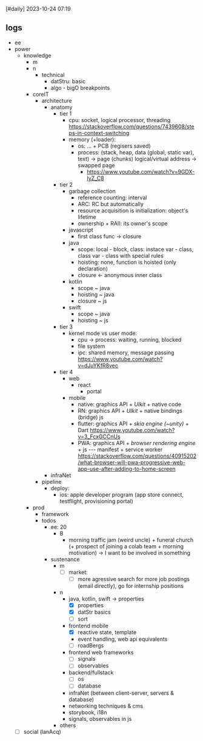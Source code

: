 [#daily]
2023-10-24
07:19
## logs
- ee
- power
	- knowledge
		- m
		- n
			- technical
				- datStru: basic 
				- algo - bigO breakpoints
		- coreIT
			- architecture
				- anatomy
					- tier 1
						- cpu: socket, logical processor, threading https://stackoverflow.com/questions/7439608/steps-in-context-switching
						- memory (+loader):
							- os: ... + PCB (regisers saved)
							- process: (stack, heap, data (global, static var), text) -> page (chunks) logical/virtual address -> swapped page
								- https://www.youtube.com/watch?v=9GDX-IyZ_C8
					- tier 2
						- garbage collection
							- reference counting: interval 
							- ARC: RC but automatically
							- resource acquisition is initialization: object's lifetime
							- ownership + RAII: its owner's scope
						- javascript
							- first class func -> closure
						- java
							- scope: local - block, class: instace var - class, class var - class with special rules 
							- hoisting: none, function is hoisted (only declaration)
							- closure <- anonymous inner class
						- kotlin
							- scope ~ java
							- hoisting ~ java
							- closure ~ js
						- swift
							- scope ~ java
							- hoisting ~ js
					- tier 3
						- kernel mode vs user mode: 
							- cpu -> process: waiting, running, blocked
							- file system
							- ipc: shared memory, message passing https://www.youtube.com/watch?v=dJuYKfR8vec
					- tier 4
						- web
							- react
								- portal
						- mobile
							- native: graphics API + *UIkit* + native code
							- RN: graphics API + *UIkit* + native bindings (bridge) js
							- flutter: graphics API + *skia engine (~unity)* + Dart https://www.youtube.com/watch?v=3_FcxGCCnUs
							- PWA: graphics API + *browser rendering engine* + js --- manifest + service worker https://stackoverflow.com/questions/40915202/what-browser-will-pwa-progressive-web-app-use-after-adding-to-home-screen
				- infraNet
			- pipeline
				- deploy: 
					- ios: apple developer program (app store connect, testflight, provisioning portal)
		- prod 
			- framework
			- todos
				- ee: 20
					- B
						- morning traffic jam (weird uncle) + funeral church (+ prospect of joining a colab team + morning motivation) -> I want to be involved in something
				- sustenance
					- m
						- [ ] market: 
							- [ ] more agressive search for more job postings (email directly), go for internship positions
					- n
						- java, kotlin, swift -> properties
							- [x] properties
							- [x] datStr basics
							- [ ] sort
						- frontend mobile
							- [x] reactive state, template
							- event handling, web api equivalents
							- [ ] roadBergs 
						- frontend web frameworks 
							- [ ] signals
							- [ ] observables
						- backend/fullstack
							- [ ] os
							- [ ] database
						- infraNet (between client-server, servers & database)
						- networking techniques & cms
						- storybook, i18n
						- signals, observables in js
					- others
	- [ ] social (lanAcq)
